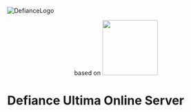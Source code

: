 ![DefianceLogo](https://user-images.githubusercontent.com/4610892/112435344-e4273780-8d44-11eb-8755-219313ac3757.png)
<p align="center"> based on
  <img src="https://user-images.githubusercontent.com/3953314/92417551-a00d7600-f117-11ea-9c28-bb03bbdb1954.png" width=128px />
</p>

Defiance Ultima Online Server
=====
